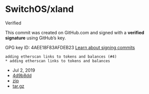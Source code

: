 # SwitchOS/xland

 Verified

 This commit was created on GitHub.com and signed with a **verified signature** using GitHub’s key.

GPG key ID: 4AEE18F83AFDEB23 [Learn about signing commits](https://docs.github.com/articles/signing-commits-with-gpg/)

```text
adding etherscan links to tokens and balances (#4)
* adding etherscan links to tokens and balances
```

* Jul 2, 2019
*  [4d9b8dd](https://github.com/SwitchOS/switchdex/commit/4d9b8ddcdfa47f191c791c3ef900478072dba9a9)
*  [zip](https://github.com/SwitchOS/switchdex/archive/0.0.1.zip)
*  [tar.gz](https://github.com/SwitchOS/switchdex/archive/0.0.1.tar.gz)

